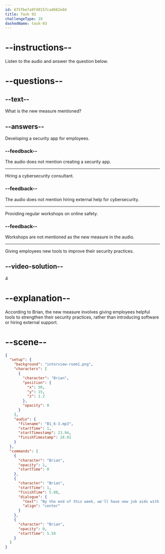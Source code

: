 ```yaml
---
id: 675fbefa9f40157cad662e8d
title: Task 93
challengeType: 19
dashedName: task-93
---
```


<!-- (Audio) Brian: By the end of this week, we'll have new job aids with updated security tips. -->

# --instructions--

Listen to the audio and answer the question below.

# --questions--

## --text--

What is the new measure mentioned?

## --answers--

Developing a security app for employees.

### --feedback--

The audio does not mention creating a security app.

---

Hiring a cybersecurity consultant.

### --feedback--

The audio does not mention hiring external help for cybersecurity.

---

Providing regular workshops on online safety.

### --feedback--

Workshops are not mentioned as the new measure in the audio.

---

Giving employees new tools to improve their security practices.

## --video-solution--

4

# --explanation--

According to Brian, the new measure involves giving employees helpful tools to strengthen their security practices, rather than introducing software or hiring external support.

# --scene--

```json
{
  "setup": {
    "background": "interview-room1.png",
    "characters": [
      {
        "character": "Brian",
        "position": {
          "x": 50,
          "y": 15,
          "z": 1.2
        },
        "opacity": 0
      }
    ],
    "audio": {
      "filename": "B1_6-3.mp3",
      "startTime": 1,
      "startTimestamp": 23.94,
      "finishTimestamp": 28.02
    }
  },
  "commands": [
    {
      "character": "Brian",
      "opacity": 1,
      "startTime": 0
    },
    {
      "character": "Brian",
      "startTime": 1,
      "finishTime": 5.08,
      "dialogue": {
        "text": "By the end of this week, we'll have new job aids with updated security tips.",
        "align": "center"
      }
    },
    {
      "character": "Brian",
      "opacity": 0,
      "startTime": 5.58
    }
  ]
}
```
